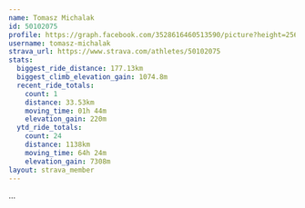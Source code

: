 ```yaml
---
name: Tomasz Michalak
id: 50102075
profile: https://graph.facebook.com/3528616460513590/picture?height=256&width=256
username: tomasz-michalak
strava_url: https://www.strava.com/athletes/50102075
stats:
  biggest_ride_distance: 177.13km
  biggest_climb_elevation_gain: 1074.8m
  recent_ride_totals:
    count: 1
    distance: 33.53km
    moving_time: 01h 44m
    elevation_gain: 220m
  ytd_ride_totals:
    count: 24
    distance: 1138km
    moving_time: 64h 24m
    elevation_gain: 7308m
layout: strava_member
--- 
```

...
